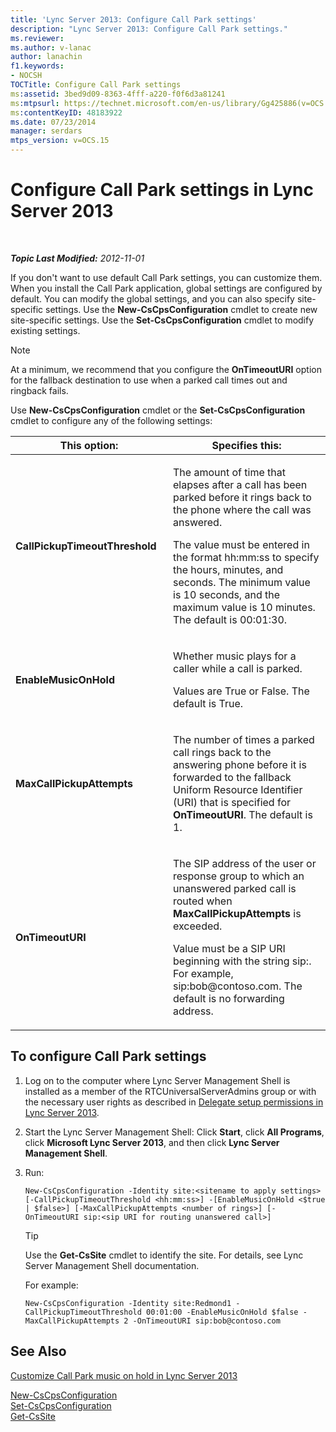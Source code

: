 ```yaml
---
title: 'Lync Server 2013: Configure Call Park settings'
description: "Lync Server 2013: Configure Call Park settings."
ms.reviewer: 
ms.author: v-lanac
author: lanachin
f1.keywords:
- NOCSH
TOCTitle: Configure Call Park settings
ms:assetid: 3bed9d09-8363-4fff-a220-f0f6d3a81241
ms:mtpsurl: https://technet.microsoft.com/en-us/library/Gg425886(v=OCS.15)
ms:contentKeyID: 48183922
ms.date: 07/23/2014
manager: serdars
mtps_version: v=OCS.15
---
```


# Configure Call Park settings in Lync Server 2013

<div data-xmlns="http://www.w3.org/1999/xhtml">

<div class="topic" data-xmlns="http://www.w3.org/1999/xhtml" data-msxsl="urn:schemas-microsoft-com:xslt" data-cs="https://msdn.microsoft.com/">

<div data-asp="https://msdn2.microsoft.com/asp">



</div>

<div id="mainSection">

<div id="mainBody">

<span> </span>

_**Topic Last Modified:** 2012-11-01_

If you don't want to use default Call Park settings, you can customize them. When you install the Call Park application, global settings are configured by default. You can modify the global settings, and you can also specify site-specific settings. Use the **New-CsCpsConfiguration** cmdlet to create new site-specific settings. Use the **Set-CsCpsConfiguration** cmdlet to modify existing settings.

<div>


> [!NOTE]  
> At a minimum, we recommend that you configure the <STRONG>OnTimeoutURI</STRONG> option for the fallback destination to use when a parked call times out and ringback fails.



</div>

Use **New-CsCpsConfiguration** cmdlet or the **Set-CsCpsConfiguration** cmdlet to configure any of the following settings:


<table>
<colgroup>
<col style="width: 50%" />
<col style="width: 50%" />
</colgroup>
<thead>
<tr class="header">
<th>This option:</th>
<th>Specifies this:</th>
</tr>
</thead>
<tbody>
<tr class="odd">
<td><p><strong>CallPickupTimeoutThreshold</strong></p></td>
<td><p>The amount of time that elapses after a call has been parked before it rings back to the phone where the call was answered.</p>
<p>The value must be entered in the format hh:mm:ss to specify the hours, minutes, and seconds. The minimum value is 10 seconds, and the maximum value is 10 minutes. The default is 00:01:30.</p></td>
</tr>
<tr class="even">
<td><p><strong>EnableMusicOnHold</strong></p></td>
<td><p>Whether music plays for a caller while a call is parked.</p>
<p>Values are True or False. The default is True.</p></td>
</tr>
<tr class="odd">
<td><p><strong>MaxCallPickupAttempts</strong></p></td>
<td><p>The number of times a parked call rings back to the answering phone before it is forwarded to the fallback Uniform Resource Identifier (URI) that is specified for <strong>OnTimeoutURI</strong>. The default is 1.</p></td>
</tr>
<tr class="even">
<td><p><strong>OnTimeoutURI</strong></p></td>
<td><p>The SIP address of the user or response group to which an unanswered parked call is routed when <strong>MaxCallPickupAttempts</strong> is exceeded.</p>
<p>Value must be a SIP URI beginning with the string sip:. For example, sip:bob@contoso.com. The default is no forwarding address.</p></td>
</tr>
</tbody>
</table>


<div>

## To configure Call Park settings

1.  Log on to the computer where Lync Server Management Shell is installed as a member of the RTCUniversalServerAdmins group or with the necessary user rights as described in [Delegate setup permissions in Lync Server 2013](lync-server-2013-delegate-setup-permissions.md).

2.  Start the Lync Server Management Shell: Click **Start**, click **All Programs**, click **Microsoft Lync Server 2013**, and then click **Lync Server Management Shell**.

3.  Run:
    
        New-CsCpsConfiguration -Identity site:<sitename to apply settings> [-CallPickupTimeoutThreshold <hh:mm:ss>] -[EnableMusicOnHold <$true | $false>] [-MaxCallPickupAttempts <number of rings>] [-OnTimeoutURI sip:<sip URI for routing unanswered call>]
    
    <div>
    

    > [!TIP]  
    > Use the <STRONG>Get-CsSite</STRONG> cmdlet to identify the site. For details, see Lync Server Management Shell documentation.

    
    </div>
    
    For example:
    
        New-CsCpsConfiguration -Identity site:Redmond1 -CallPickupTimeoutThreshold 00:01:00 -EnableMusicOnHold $false -MaxCallPickupAttempts 2 -OnTimeoutURI sip:bob@contoso.com

</div>

<div>

## See Also


[Customize Call Park music on hold in Lync Server 2013](lync-server-2013-customize-call-park-music-on-hold.md)  


[New-CsCpsConfiguration](https://docs.microsoft.com/powershell/module/skype/New-CsCpsConfiguration)  
[Set-CsCpsConfiguration](https://docs.microsoft.com/powershell/module/skype/Set-CsCpsConfiguration)  
[Get-CsSite](https://docs.microsoft.com/powershell/module/skype/Get-CsSite)  
  

</div>

</div>

<span> </span>

</div>

</div>

</div>

